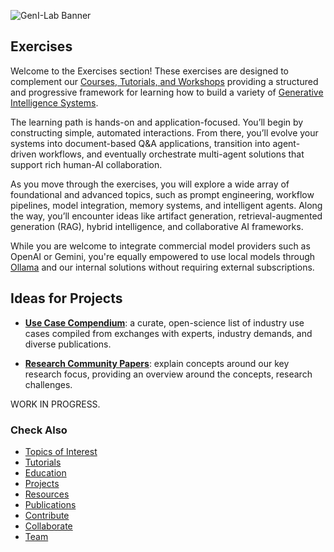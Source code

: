 
![GenI-Lab Banner](./images/genilab-banner.png)


## Exercises

Welcome to the Exercises section!
These exercises are designed to complement our [Courses, Tutorials, and Workshops](./knowledge.md) providing a structured and progressive framework for learning how to build a variety of [Generative Intelligence Systems](https://medium.com/generative-intelligence-lab/generative-intelligence-systems-concepts-and-research-opportunities-0740b1b5c7eb).

The learning path is hands-on and application-focused. You’ll begin by constructing simple, automated interactions. From there, you’ll evolve your systems into document-based Q&A applications, transition into agent-driven workflows, and eventually orchestrate multi-agent solutions that support rich human-AI collaboration.

As you move through the exercises, you will explore a wide array of foundational and advanced topics, such as prompt engineering, workflow pipelines, model integration, memory systems, and intelligent agents. Along the way, you’ll encounter ideas like artifact generation, retrieval-augmented generation (RAG), hybrid intelligence, and collaborative AI frameworks.

While you are welcome to integrate commercial model providers such as OpenAI or Gemini, you're equally empowered to use local models through [Ollama](http://www.ollama.com) and our internal solutions without requiring external subscriptions.


## Ideas for Projects

* [**Use Case Compendium**](https://docs.google.com/spreadsheets/d/1Ge2chxRrBjILHkZthtzymqAbs3TkwrGiMMge23zC8jA/edit?usp=sharing): a curate, open-science list of industry use cases compiled from exchanges with experts, industry demands, and diverse publications.

* [**Research Community Papers**](https://medium.com/generative-intelligence-lab/community-papers-series-ebacc91b47ea): explain concepts around our key research focus, providing an overview around the concepts, research challenges.


WORK IN PROGRESS.


### Check Also

* [Topics of Interest](./projects.md#topics-of-interest)
* [Tutorials](./knowledge.md#tutorials)
* [Education](./knowledge.md#education)
* [Projects](./projects.md)
* [Resources](./projects.md#resources) 
* [Publications](./knowledge.md#publications)
* [Contribute](./contribute.md)
* [Collaborate](./collaborate.md)
* [Team](./people.html)


 
 
